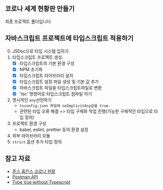 ## 코로나 세계 현황판 만들기

최종 프로젝트 폴더입니다

## 자바스크립트 프로젝트에 타입스크립트 적용하기

0. JSDoc으로 타입 시스템 입히기
1. 타입스크립트 프로젝트 생성.
   - [x] 타입스크립트의 기본 환경 구성
   - [x] NPM 초기화
   - [x] 타입스크립트 라이브러리 설치
   - [x] 타입스크립트 설정 파일 생성 및 기본 값 추가
   - [x] 자바스크립트 파일을 타입스크립트파일로 변환
   - [x] 'tsc' 명령어로 타입스크립트 컴파일 하기
2. 명시적인 `any`선언하기
   - `tsconfig.json 파일에 noImplicitAny값을 true`
   - 관련된 타입 오류 해결 => 타입 구체화 작업 진행(가능한 구체적인 타입으로 타입 정의)
3. 프로젝트 환경 구성
   - babel, eslint, prettier 등의 환경 설정
4. 외부 라이브러리 모듈
5. `strict` 옵션 추가 타입 정의

## 참고 자료

- [존스 홉킨스 코로나 현황](https://www.arcgis.com/apps/opsdashboard/index.html#/bda7594740fd40299423467b48e9ecf6)
- [Postman API](https://documenter.getpostman.com/view/10808728/SzS8rjbc?version=latest#27454960-ea1c-4b91-a0b6-0468bb4e6712)
- [Type Vue without Typescript](https://blog.usejournal.com/type-vue-without-typescript-b2b49210f0b)
